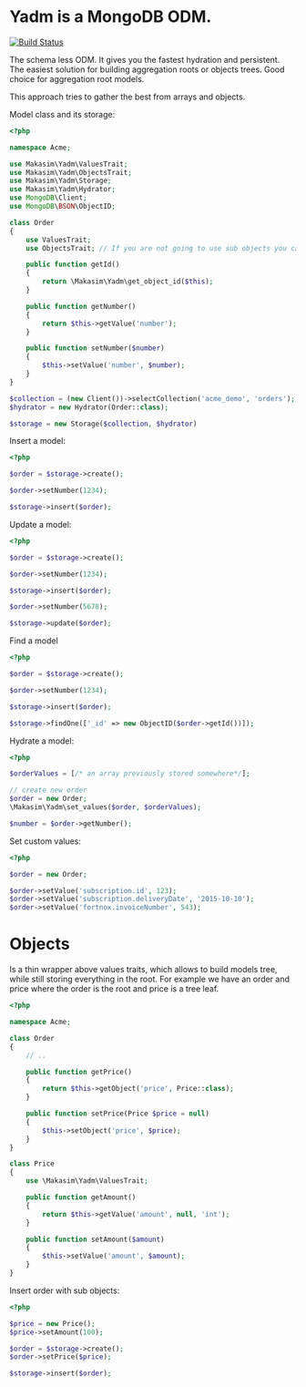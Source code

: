 # Yadm is a MongoDB ODM.

[![Build Status](https://travis-ci.org/makasim/values.png?branch=master)](https://travis-ci.org/makasim/yadm)

The schema less ODM. It gives you the fastest hydration and persistent. The easiest solution for building aggregation roots or objects trees. Good choice for aggregation root models.

This approach tries to gather the best from arrays and objects.

Model class and its storage:

```php
<?php

namespace Acme;

use Makasim\Yadm\ValuesTrait;
use Makasim\Yadm\ObjectsTrait;
use Makasim\Yadm\Storage;
use Makasim\Yadm\Hydrator;
use MongoDB\Client;
use MongoDB\BSON\ObjectID;

class Order
{
    use ValuesTrait;
    use ObjectsTrait; // If you are not going to use sub objects you can remove it.

    public function getId()
    {
        return \Makasim\Yadm\get_object_id($this);
    }

    public function getNumber()
    {
        return $this->getValue('number');
    }

    public function setNumber($number)
    {
        $this->setValue('number', $number);
    }
}

$collection = (new Client())->selectCollection('acme_demo', 'orders');
$hydrator = new Hydrator(Order::class);

$storage = new Storage($collection, $hydrator)
```

Insert a model:

```php
<?php

$order = $storage->create();

$order->setNumber(1234);

$storage->insert($order);
```

Update a model:

```php
<?php

$order = $storage->create();

$order->setNumber(1234);

$storage->insert($order);

$order->setNumber(5678);

$storage->update($order);
```

Find a model

```php
<?php

$order = $storage->create();

$order->setNumber(1234);

$storage->insert($order);

$storage->findOne(['_id' => new ObjectID($order->getId())]);
```

Hydrate a model:

```php
<?php

$orderValues = [/* an array previously stored somewhere*/];

// create new order
$order = new Order;
\Makasim\Yadm\set_values($order, $orderValues);

$number = $order->getNumber();
```

Set custom values:

```php
<?php

$order = new Order;

$order->setValue('subscription.id', 123);
$order->setValue('subscription.deliveryDate', '2015-10-10');
$order->setValue('fortnox.invoiceNumber', 543);
```

# Objects

Is a thin wrapper above values traits, which allows to build models tree, while still storing everything in the root.
For example we have an order and price where the order is the root and price is a tree leaf.

```php
<?php

namespace Acme;

class Order
{
    // ..

    public function getPrice()
    {
        return $this->getObject('price', Price::class);
    }

    public function setPrice(Price $price = null)
    {
        $this->setObject('price', $price);
    }
}

class Price
{
    use \Makasim\Yadm\ValuesTrait;

    public function getAmount()
    {
        return $this->getValue('amount', null, 'int');
    }

    public function setAmount($amount)
    {
        $this->setValue('amount', $amount);
    }
}
```

Insert order with sub objects:

```php
<?php

$price = new Price();
$price->setAmount(100);

$order = $storage->create();
$order->setPrice($price);

$storage->insert($order);
```
